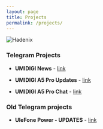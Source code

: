 ```yaml
---
layout: page
title: Projects
permalink: /projects/
---
```


![Hadenix](https://avatars1.githubusercontent.com/u/23193304?s=460&v=4)

### Telegram Projects
* **UMIDIGI News** - [link](https://t.me/umidigi_news)

* **UMIDIGI A5 Pro Updates** - [link](https://t.me/UMIDIGIA5Pro)

* **UMIDIGI A5 Pro Chat** - [link](https://t.me/umidigia5prochat)

### Old Telegram projects
* **UleFone Power - UPDATES** - [link](https://t.me/ulefonepower1)